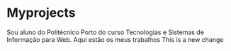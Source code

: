 # Myprojects
Sou aluno do Politécnico Porto do curso Tecnologias e Sistemas de Informação para Web. Aqui estão os meus trabalhos
This is a new change
